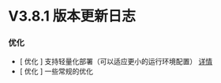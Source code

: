 # V3.8.1 版本更新日志




### 优化
- [ 优化 ] 支持轻量化部署（可以适应更小的运行环境配置） [详情](http://github.com/TencentBlueKing/bk-job/issues/1894)
- [ 优化 ] 一些常规的优化

